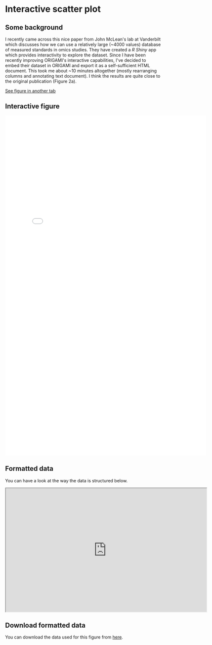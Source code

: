 # Interactive scatter plot

## Some background

I recently came across this nice paper from John McLean's lab at Vanderbilt which discusses how we can use a relatively large (~4000 values) database of measured standards in omics studies. They have created a *R Shiny* app which provides interactivity to explore the dataset. Since I have been recently improving ORIGAMI's interactive capabilities, I've decided to embed their dataset in ORIGAMI and export it as a self-sufficient HTML document. This took me about ~10 minutes altogether (mostly rearranging columns and annotating text document). I think the results are quite close to the original publication (Figure 2a).

[See figure in another tab](html-files/widgets-ccs-compendium.html)

## Interactive figure

<iframe
    width="650"
    frameborder="0"
    height="1100"
    src="html-files/widgets-ccs-compendium.html"
    style="background: #FFFFFF;">
</iframe>

## Formatted data

You can have a look at the way the data is structured below.

<iframe
    src="https://docs.google.com/spreadsheets/d/e/2PACX-1vRqOJpxBvUagahpBvQzM78FjHLRWnfVbkEYXJsUMYLtO_TnN-9cT2X9JlR1iS16K-2qfl4pr-iWS7dn/pubhtml?widget=true&amp;headers=false"
    width="650"
    height="400">
</iframe>

## Download formatted data

You can download the data used for this figure from [here](https://lukasz-migas.com/assets/post-22-12-2018-ccs-compendium/ccs_compendium.txt.zip).
